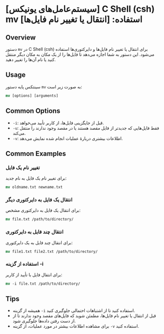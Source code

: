 # [سیستم‌عامل‌های یونیکس] C Shell (csh) mv استفاده: [انتقال یا تغییر نام فایل‌ها]

## Overview
دستور `mv` در C Shell (csh) برای انتقال یا تغییر نام فایل‌ها و دایرکتوری‌ها استفاده می‌شود. این دستور به شما اجازه می‌دهد تا فایل‌ها را از یک مکان به مکان دیگر منتقل کنید یا نام آن‌ها را تغییر دهید.

## Usage
سینتکس پایه دستور `mv` به صورت زیر است:

```csh
mv [options] [arguments]
```

## Common Options
- `-i`: قبل از جایگزینی فایل‌ها، از کاربر تأیید می‌خواهد.
- `-u`: فقط فایل‌هایی که جدیدتر از فایل مقصد هستند یا در مقصد وجود ندارند را منتقل می‌کند.
- `-v`: اطلاعات بیشتری دربارهٔ عملیات انجام شده نمایش می‌دهد.

## Common Examples
### تغییر نام یک فایل
برای تغییر نام یک فایل به نام جدید:

```csh
mv oldname.txt newname.txt
```

### انتقال یک فایل به دایرکتوری دیگر
برای انتقال یک فایل به دایرکتوری مشخص:

```csh
mv file.txt /path/to/directory/
```

### انتقال چند فایل به دایرکتوری
برای انتقال چند فایل به یک دایرکتوری:

```csh
mv file1.txt file2.txt /path/to/directory/
```

### استفاده از گزینه -i
برای انتقال فایل با تأیید از کاربر:

```csh
mv -i file.txt /path/to/directory/
```

## Tips
- همیشه از گزینه `-i` استفاده کنید تا از اشتباهات احتمالی جلوگیری کنید.
- قبل از انتقال یا تغییر نام فایل‌ها، مطمئن شوید که فایل‌های مقصد وجود ندارند تا از از دست رفتن داده‌ها جلوگیری شود.
- برای مشاهده اطلاعات بیشتر در مورد عملیات، از گزینه `-v` استفاده کنید.
